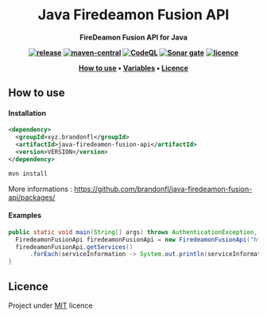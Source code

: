 <h1 align="center">
  <br>
Java Firedeamon Fusion API
  <br>
</h1>
<h4 align="center"> FireDeamon Fusion API for Java

<p align="center">
  <a href="https://github.com/brandonfl/java-firedeamon-fusion-api/packages/"><img src="https://img.shields.io/github/v/release/brandonfl/java-firedeamon-fusion-api" alt="release"></a>
  <a href="https://search.maven.org/artifact/xyz.brandonfl/java-firedeamon-fusion-api"><img src="https://img.shields.io/maven-central/v/xyz.brandonfl/java-firedeamon-fusion-api" alt="maven-central"></a>
  <a href="https://github.com/brandonfl/java-firedeamon-fusion-api/actions/workflows/codeql-analysis.yml"><img src="https://github.com/brandonfl/java-firedeamon-fusion-api/actions/workflows/codeql-analysis.yml/badge.svg?branch=master" alt="CodeQL"></a>
  <a href="https://sonarcloud.io/dashboard?id=brandonfl_java-firedeamon-fusion-api"><img src="https://sonarcloud.io/api/project_badges/measure?project=brandonfl_java-firedeamon-fusion-api&metric=alert_status" alt="Sonar gate"></a>
  <a href="https://github.com/brandonfl/java-firedeamon-fusion-api/blob/master/LICENSE"><img src="https://img.shields.io/github/license/brandonfl/java-firedeamon-fusion-api" alt="licence"></a>
</p>

<p align="center">
  <a href="#how-to-use">How to use</a> •
  <a href="#variables">Variables</a> •
  <a href="#licence">Licence</a> 
</p>

## How to use
#### Installation
```xml
<dependency>
  <groupId>xyz.brandonfl</groupId>
  <artifactId>java-firedeamon-fusion-api</artifactId>
  <version>VERSION</version>
</dependency>
```

```sh
mvn install
```
More informations : https://github.com/brandonfl/java-firedeamon-fusion-api/packages/

#### Examples

```java
public static void main(String[] args) throws AuthenticationException, ApiException {
  FiredeamonFusionApi firedeamonFusionApi = new FiredeamonFusionApi("http://localhost:20604", "admin", "admin");
  firedeamonFusionApi.getServices()
      .forEach(serviceInformation -> System.out.println(serviceInformation.getService().getName()));
}
```

## Licence

Project under [MIT](https://github.com/brandonfl/java-firedeamon-fusion-api/blob/master/LICENSE) licence
